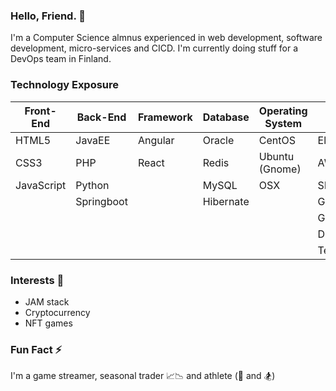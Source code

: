 ### Hello, Friend. 👋 
I'm a Computer Science almnus experienced in web development, software development, micro-services and CICD. I'm currently doing stuff for a DevOps team in Finland.

### Technology Exposure
| Front-End | Back-End | Framework | Database | Operating System | Other(s) |
| --- | --- | --- | --- | --- | --- |
| HTML5 | JavaEE | Angular | Oracle | CentOS | Elasticsearch |
| CSS3 | PHP | React | Redis | Ubuntu (Gnome) | AWS |
| JavaScript | Python  | | MySQL | OSX | Shell scripts |
| | Springboot |  | Hibernate |  | Github |
| | |  |  |  | Gitlab |
| | |  |  |  | Docker |
| | |  |  |  | Terraform |

### Interests 🤔
- JAM stack
- Cryptocurrency
- NFT games

### Fun Fact ⚡ 
I'm a game streamer, seasonal trader 📈📉 and athlete (🏀  and 🏂)

<!---
hmenorjr/hmenorjr is a ✨ special ✨ repository because its `README.md` (this file) appears on your GitHub profile.
You can click the Preview link to take a look at your changes.
--->
